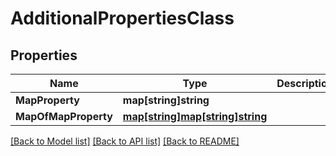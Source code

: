 # AdditionalPropertiesClass

## Properties
Name | Type | Description | Notes
------------ | ------------- | ------------- | -------------
**MapProperty** | **map[string]string** |  | [optional] 
**MapOfMapProperty** | [**map[string]map[string]string**](map.md) |  | [optional] 

[[Back to Model list]](../README.md#documentation-for-models) [[Back to API list]](../README.md#documentation-for-api-endpoints) [[Back to README]](../README.md)


